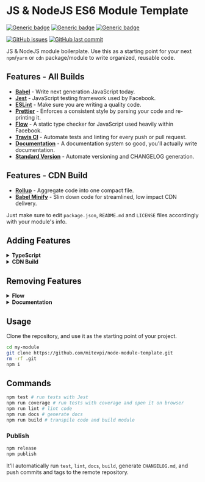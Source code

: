 # JS & NodeJS ES6 Module Template

[![Generic badge](https://img.shields.io/badge/Docs-Web-Green.svg)](https://mitevpi.github.io/node-module-template/) [![Generic badge](https://img.shields.io/badge/Docs-MD-Green.svg)](docs/README.md) [![Generic badge](https://img.shields.io/badge/Samples-JS-Green.svg)](samples)

[![GitHub issues](https://img.shields.io/github/issues/mitevpi/node-module-template.svg)](https://github.com/mitevpi/node-module-template/issues) [![GitHub last commit](https://img.shields.io/github/last-commit/mitevpi/node-module-template.svg)](https://github.com/mitevpi/node-module-template/commits/master)

JS & NodeJS module boilerplate. Use this as a starting point for your next `npm`/`yarn` or `cdn` package/module to write organized, reusable code.

## Features - All Builds

- [**Babel**](https://babeljs.io/) - Write next generation JavaScript today.
- [**Jest**](https://facebook.github.io/jest) - JavaScript testing framework used by Facebook.
- [**ESLint**](http://eslint.org/) - Make sure you are writing a quality code.
- [**Prettier**](https://prettier.io/) - Enforces a consistent style by parsing your code and re-printing it.
- [**Flow**](https://flowtype.org/) - A static type checker for JavaScript used heavily within Facebook.
- [**Travis CI**](https://travis-ci.org) - Automate tests and linting for every push or pull request.
- [**Documentation**](http://documentation.js.org/) - A documentation system so good, you'll actually write documentation.
- [**Standard Version**](https://github.com/conventional-changelog/standard-version) - Automate versioning and CHANGELOG generation.

## Features - CDN Build

- [**Rollup**](https://rollupjs.org/guide/en/) - Aggregate code into one compact file.
- [**Babel Minify**](https://github.com/babel/minify) - Slim down code for streamlined, low impact CDN delivery.

Just make sure to edit `package.json`, `README.md` and `LICENSE` files accordingly with your module's info.

## Adding Features

<details><summary><strong>TypeScript</strong></summary>
  
1. Install dependencies:

    ```sh
    yarn add -D @babel/preset-typescript @types/jest @typescript-eslint/eslint-plugin @typescript-eslint/parser typescript
    ```

2. Update `package.json`:

   ```diff
   + "types": "dist/ts/src",
     "scripts": {
   +   "type-check": "tsc --noEmit",
   -   "lint": "eslint .",
   +   "lint": "eslint . --ext js,ts,tsx",
   -   "build": "babel src -d dist",
   +   "build": "tsc --emitDeclarationOnly && babel src -d dist -x .js,.ts,.tsx",
     },
     "lint-staged": {
   -   "*.js": [
   +   "*.{js,ts,tsx}": [
   -     "eslint --fix",
   +     "eslint --fix --ext js,ts,tsx",
         "git add"
       ]
     }
   ```

3. Create `tsconfig.json`

   ```json
   {
     "compilerOptions": {
       "outDir": "dist/ts",
       "target": "esnext",
       "module": "esnext",
       "moduleResolution": "node",
       "jsx": "react",
       "strict": true,
       "declaration": true,
       "noFallthroughCasesInSwitch": true,
       "noImplicitReturns": true,
       "noUnusedLocals": true,
       "noUnusedParameters": true,
       "stripInternal": true
     }
   }
   ```

4. Update `.babelrc`:

   ```diff
     "presets": [
   +   "@babel/preset-typescript"
     ]
   ```

5. Update `.eslintrc` with these settings:

   ```json
     "settings": {
       "import/resolver": {
         "node": {
           "extensions": [".js", ".jsx", ".ts", ".tsx"]
         }
       }
     },
     "overrides": [
       {
         "files": ["**/*.ts", "**/*.tsx"],
         "parser": "@typescript-eslint/parser",
         "parserOptions": {
           "project": "./tsconfig.json"
         },
         "plugins": [
           "@typescript-eslint"
         ],
         "rules": {
           "no-undef": "off",
           "no-unused-vars": "off",
           "no-restricted-globals": "off"
         }
       }
     ]
   ```

</details>

<details><summary><strong>CDN Build</strong></summary>
  
1. Install dependencies:

    ```sh
    npm i -D rollup rollup-plugin-babel rollup-plugin-babel-minify rollup-plugin-commonjs rollup-plugin-node-resolve rollup-plugin-replace rollup-watch
    ```

2. Add a `rollup.config.js` file in the root of the repository with the following contents:

   ```js
   import minify from "rollup-plugin-babel-minify";

   module.exports = {
     input: "dist/index.js",
     plugins: [
       minify({
         // Options for babel-minify.
       })
     ]
   };
   ```

3. Replace the build script/line in the `package.json` file with the following lines (make sure to replace the `{YOUR_PKG_NAME}` below
   with the actual name of your module):

   ```json
   "build": "npm run build:common-js && npm run build:umd && npm run build:umd:min",
   "build:common-js": "babel src -d dist",
   "build:umd": "node_modules/.bin/rollup src/index.js --file dist/{YOUR_PKG_NAME}.umd.js --format umd --name {YOUR_PKG_NAME}",
   "build:umd:watch": "npm run build:umd -- --watch",
   "build:umd:min": "node_modules/.bin/rollup src/index.js --file dist/{YOUR_PKG_NAME}.umd.min.js --config --format umd --compact --name {YOUR_PKG_NAME}",
   ```

4. Add appropriate entry points to your package.json file:

    ```json
    "browser": "dist/{YOUR_PKG_NAME}.umd.min.js",
    "cdn": "dist/{YOUR_PKG_NAME}.umd.min.js",
    ```

</details>

## Removing Features

<details><summary><strong>Flow</strong></summary>

1. Remove `.flowconfig` file.

2. Remove `flow` from `package.json`

   ```diff
     "scripts": {
   -   "flow": "flow check",
   -   "flowbuild": "flow-copy-source src dist",
   -   "prebuild": "npm run docs && npm run clean && npm run flowbuild",
   +   "prebuild": "npm run docs && npm run clean",
     },
     "devDependencies": {
   -   "@babel/preset-flow": "^7.0.0",
   -   "eslint-plugin-flowtype": "^2.50.0",
   -   "eslint-plugin-flowtype-errors": "^3.5.1",
   -   "flow-bin": "^0.81.0",
   -   "flow-copy-source": "^2.0.2",
     }
   ```

3. Remove `flow` from `.babelrc`:

   ```diff
     "presets": [
   -   "@babel/preset-flow"
     ]
   ```

4. Remove `flow` from `.eslintrc`:

   ```diff
     "extends": [
   -   "plugin:flowtype/recommended",
   -   "prettier/flowtype"
     ],
     "plugins": [
   -   "flowtype",
   -   "flowtype-errors"
     ],
     "rules": {
   -   "flowtype-errors/show-errors": "error"
     }
   ```

5. Run `yarn`.

</details>

<details><summary><strong>Documentation</strong></summary>

1. Remove `documentation` from `package.json`:

   ```diff
     "scripts": {
   -   "docs": "documentation readme src --section=API",
   -   "postdocs": "git add README.md",
   -   "prebuild": "npm run docs && npm run clean",
   +   "prebuild": "npm run clean",
     },
     "devDependencies": {
   -   "documentation": "^8.0.0",
     }
   ```

2. Run `yarn`.

</details>

## Usage

Clone the repository, and use it as the starting point of your project.

```sh
cd my-module
git clone https://github.com/mitevpi/node-module-template.git
rm -rf .git
npm i
```

## Commands

```sh
npm test # run tests with Jest
npm run coverage # run tests with coverage and open it on browser
npm run lint # lint code
npm run docs # generate docs
npm run build # transpile code and build module
```

### Publish

```sh
npm release
npm publish
```

It'll automatically run `test`, `lint`, `docs`, `build`, generate `CHANGELOG.md`, and push commits and tags to the remote repository.

